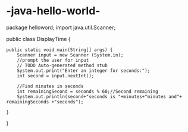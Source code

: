 # -java-hello-world-
package helloword;
import java.util.Scanner;

public class DisplayTime {

	public static void main(String[] args) {
		Scanner input = new Scanner (System.in);
		//prompt the user for input
		// TODO Auto-generated method stub
		System.out.print("Enter an integer for seconds:");
		int second = input.nextInt();
 
		//Find minutes in seconds
		int remainingSecond = seconds % 60;//Second remaining
		System.out.println(second+"seconds is "+minutes+"minutes and"+ remainingSeconds +"seconds");

	}

}
